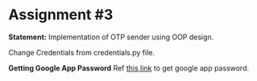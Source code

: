 # Assignment #3

**Statement:** Implementation of OTP sender using OOP design.

Change Credentials from credentials.py file.

**Getting Google App Password**
Ref [this link](https://support.google.com/mail/answer/185833) to get google app password.

